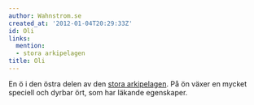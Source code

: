```yaml
---
author: Wahnstrom.se
created_at: '2012-01-04T20:29:33Z'
id: Oli
links:
  mention:
  - stora arkipelagen
title: Oli
---
```


En ö i den östra delen av den [stora arkipelagen]. På ön växer en mycket speciell och dyrbar ört,
som har läkande egenskaper.

  [stora arkipelagen]: stora_arkipelagen